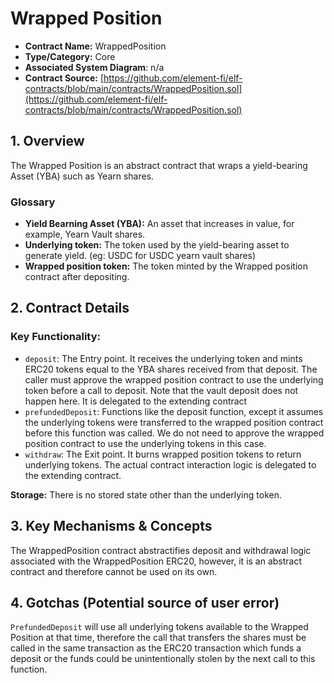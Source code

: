 # Wrapped Position

* **Contract Name:** WrappedPosition
* **Type/Category:** Core
* **Associated System Diagram**: n/a
* **Contract Source:** [https://github.com/element-fi/elf-contracts/blob/main/contracts/WrappedPosition.sol](https://github.com/element-fi/elf-contracts/blob/main/contracts/WrappedPosition.sol)

## 1. Overview

The Wrapped Position is an abstract contract that wraps a yield-bearing Asset (YBA) such as Yearn shares.

### **Glossary**

* **Yield Bearning Asset (YBA):** An asset that increases in value, for example, Yearn Vault shares.
* **Underlying token:** The token used by the yield-bearing asset to generate yield. (eg: USDC for USDC yearn vault shares)
* **Wrapped position token:** The token minted by the Wrapped position contract after depositing.

## 2. Contract Details

### **Key Function**ality:&#x20;

* `deposit`: The Entry point. It receives the underlying token and mints ERC20 tokens equal to the YBA shares received from that deposit. The caller must approve the wrapped position contract to use the underlying token before a call to deposit. Note that the vault deposit does not happen here. It is delegated to the extending contract
* `prefundedDeposit`: Functions like the deposit function, except it assumes the underlying tokens were transferred to the wrapped position contract before this function was called. We do not need to approve the wrapped position contract to use the underlying tokens in this case.
* `withdraw`: The Exit point. It burns wrapped position tokens to return underlying tokens. The actual contract interaction logic is delegated to the extending contract.

**Storage:** There is no stored state other than the underlying token.&#x20;

## 3. Key Mechanisms & Concepts

The WrappedPosition contract abstractifies deposit and withdrawal logic associated with the WrappedPosition ERC20, however, it is an abstract contract and therefore cannot be used on its own.

## 4. Gotchas (Potential source of user error)

`PrefundedDeposit` will use all underlying tokens available to the Wrapped Position at that time, therefore the call that transfers the shares must be called in the same transaction as the ERC20 transaction which funds a deposit or the funds could be unintentionally stolen by the next call to this function.
